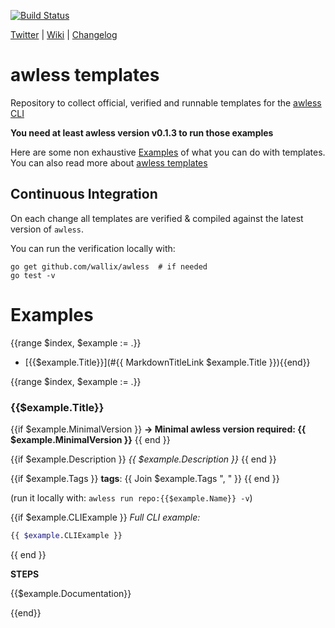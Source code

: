 [![Build Status](https://api.travis-ci.org/wallix/awless-templates.svg?branch=master)](https://travis-ci.org/wallix/awless-templates)

[Twitter](http://twitter.com/awlessCLI) | [Wiki](https://github.com/wallix/awless/wiki) | [Changelog](https://github.com/wallix/awless/blob/master/CHANGELOG.md#readme)

# awless templates

Repository to collect official, verified and runnable templates for the [awless CLI](https://github.com/wallix/awless)

**You need at least awless version v0.1.3 to run those examples**

Here are some non exhaustive [Examples](https://github.com/wallix/awless/wiki/Examples) of what you can do with templates. You can also read more about [awless templates](https://github.com/wallix/awless/wiki/Templates)

## Continuous Integration

On each change all templates are verified & compiled against the latest version of `awless`.

You can run the verification locally with:

    go get github.com/wallix/awless  # if needed
    go test -v

# Examples

{{range $index, $example := .}}
* [{{$example.Title}}](#{{ MarkdownTitleLink $example.Title }}){{end}}

{{range $index, $example := .}}
### {{$example.Title}}

{{if $example.MinimalVersion }}
**-> Minimal awless version required: {{ $example.MinimalVersion }}**
{{ end }}

{{if $example.Description }}
*{{ $example.Description }}*
{{ end }}

{{if $example.Tags }}
**tags**: 
{{ Join $example.Tags ", " }}
{{ end }}

(run it locally with: `awless run repo:{{$example.Name}} -v`)

{{if $example.CLIExample }}
*Full CLI example:*
```sh
{{ $example.CLIExample }}
```
{{ end }}

**STEPS**

{{$example.Documentation}}

{{end}}
